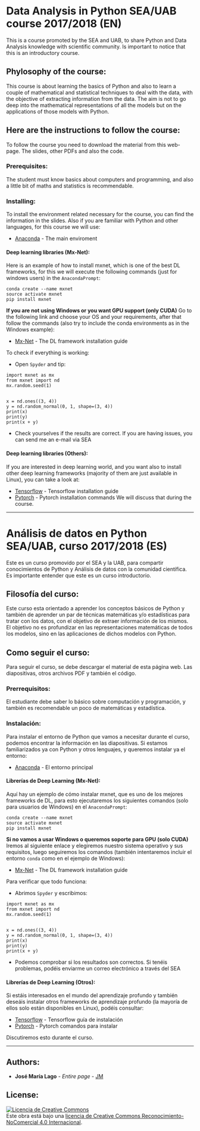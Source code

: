 # Data Analysis in Python SEA/UAB course 2017/2018 (EN)
This is a course promoted by the SEA and UAB, to share Python and Data Analysis knowledge with scientific community.
Is important to notice that this is an introductory course.

## Phylosophy of the course:
This course is about learning the basics of Python and also to learn a couple of mathematical and statistical techniques to deal with the data, with the objective of extracting information from the data.
The aim is not to go deep into the mathematical representations of all the models but on the applications of those models with Python.

## Here are the instructions to follow the course:
To follow the course you need to download the material from this web-page. The slides, other PDFs and also the code.

### Prerequisites:

The student must know basics about computers and programming, and also a little bit of maths and statistics is recommendable.

### Installing:

To install the environment related necessary for the course, you can find the information in the slides.
Also if you are familiar with Python and other languages, for this course we will use:
* [Anaconda](https://www.anaconda.com/download/) - The main enviroment

#### Deep learning libraries (Mx-Net):
Here is an example of how to install mxnet, which is one of the best DL frameworks, for this we will execute the following commands (just for windows users) in  the `AnacondaPrompt`:

```
conda create --name mxnet
source activate mxnet
pip install mxnet
```
**If you are not using Windows or you want GPU support (only CUDA)**
Go to the following link and choose your OS and your requirements, after that follow the commands (also try to include the conda environments as in the Windows example):
* [Mx-Net](https://mxnet.incubator.apache.org/install/index.html) - The DL framework installation guide

To check if everything is working:
* Open `Spyder` and tip:
```
import mxnet as mx
from mxnet import nd
mx.random.seed(1)


x = nd.ones((3, 4))
y = nd.random_normal(0, 1, shape=(3, 4))
print(x)
print(y)
print(x + y)
```
* Check yourselves if the results are correct. If you are having issues, you can send me an e-mail via SEA

#### Deep learning libraries (Others):
If you are interested in deep learning world, and you want also to install other deep learning frameworks (majority of them are just available in Linux), you can take a look at:
* [Tensorflow](https://www.tensorflow.org/install/) - Tensorflow installation guide
* [Pytorch](http://pytorch.org/) - Pytorch installation commands
We will discuss that during the course.

___

# Análisis de datos en Python SEA/UAB, curso 2017/2018 (ES)
Este es un curso promovido por el SEA y la UAB, para compartir conocimientos de Python y Análisis de datos con la comunidad científica.
Es importante entender que este es un curso introductorio.
## Filosofía del curso:
Este curso esta orientado a aprender los conceptos básicos de Python y también de aprender un par de técnicas matemáticas y/o estadísticas para tratar con los datos, con el objetivo de extraer información de los mismos.
El objetivo no es profundizar en las representaciones matemáticas de todos los modelos, sino en las aplicaciones de dichos modelos con Python.

## Como seguir el curso:
Para seguir el curso, se debe descargar el material de esta página web. Las diapositivas, otros archivos PDF y también el código.
### Prerrequisitos:

El estudiante debe saber lo básico sobre computación y programación, y también es recomendable un poco de matemáticas y estadística.

### Instalación:
Para instalar el entorno de Python que vamos a necesitar durante el curso, podemos encontrar la información en las diapositivas.
Si estamos familiarizados ya con Python y otros lenguajes, y queremos instalar ya el entorno:

* [Anaconda](https://www.anaconda.com/download/) - El entorno principal

#### Librerías de Deep Learning (Mx-Net):

Aquí hay un ejemplo de cómo instalar mxnet, que es uno de los mejores frameworks de DL, para esto ejecutaremos los siguientes comandos (solo para usuarios de Windows) en el `AnacondaPrompt`:

```
conda create --name mxnet
source activate mxnet
pip install mxnet
```
**Si no vamos a usar Windows o queremos soporte para GPU (solo CUDA)**
Iremos al siguiente enlace y elegiremos nuestro sistema operativo y sus requisitos, luego seguiremos los comandos (también intentaremos incluir el entorno `conda` como en el ejemplo de Windows):
* [Mx-Net](https://mxnet.incubator.apache.org/install/index.html) - The DL framework installation guide

Para verificar que todo funciona:
* Abrimos `Spyder` y escribimos:
```
import mxnet as mx
from mxnet import nd
mx.random.seed(1)


x = nd.ones((3, 4))
y = nd.random_normal(0, 1, shape=(3, 4))
print(x)
print(y)
print(x + y)
```
* Podemos comprobar si los resultados son correctos. Si tenéis problemas, podéis enviarme un correo electrónico a través del SEA

#### Librerías de Deep Learning (Otros):
Si estáis interesados en el mundo del aprendizaje profundo y también deseáis instalar otros frameworks de aprendizaje profundo (la mayoría de ellos solo están disponibles en Linux), podéis consultar:
* [Tensorflow](https://www.tensorflow.org/install/) - Tensorflow guía de instalación
* [Pytorch](http://pytorch.org/) - Pytorch comandos para instalar

Discutiremos esto durante el curso.

___

## Authors:

* **José María Lago** - *Entire page* - [JM](https://github.com/jmlago)

## License:
<a rel="license" href="http://creativecommons.org/licenses/by-nc/4.0/"><img alt="Licencia de Creative Commons" style="border-width:0" src="https://i.creativecommons.org/l/by-nc/4.0/88x31.png" /></a><br />Este obra está bajo una <a rel="license" href="http://creativecommons.org/licenses/by-nc/4.0/">licencia de Creative Commons Reconocimiento-NoComercial 4.0 Internacional</a>.
